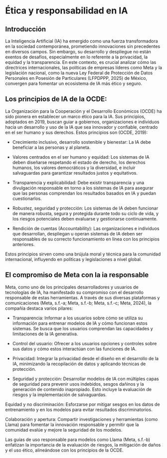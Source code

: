 # Ética y responsabilidad en IA

## Introducción

La Inteligencia Artificial (IA) ha emergido como una fuerza transformadora en la sociedad contemporánea, prometiendo innovaciones sin precedentes en diversos campos. Sin embargo, su desarrollo y despliegue no están exentos de desafíos, especialmente en lo referente a la privacidad, la equidad y la transparencia. En este contexto, es crucial analizar cómo las directrices internacionales, las políticas de empresas líderes como Meta y la legislación nacional, como la nueva Ley Federal de Protección de Datos Personales en Posesión de Particulares (LFPDPPP, 2025) de México, convergen para fomentar un ecosistema de IA más ético y seguro.

## Los principios de IA de la OCDE: 

La Organización para la Cooperación y el Desarrollo Económicos (OCDE) ha sido pionera en establecer un marco ético para la IA. Sus principios, adoptados en 2019, buscan guiar a gobiernos, organizaciones e individuos hacia un desarrollo y uso de la IA que sea innovador y confiable, centrado en el ser humano y sus derechos. Estos principios son (OCDE, 2019):

- Crecimiento inclusivo, desarrollo sostenible y bienestar: La IA debe beneficiar a las personas y al planeta.

- Valores centrados en el ser humano y equidad: Los sistemas de IA deben diseñarse respetando el estado de derecho, los derechos humanos, los valores democráticos y la diversidad, e incluir salvaguardas para garantizar resultados justos y equitativos.

- Transparencia y explicabilidad: Debe existir transparencia y una divulgación responsable en torno a los sistemas de IA para asegurar que las personas comprendan los resultados basados en IA y puedan cuestionarlos.

- Robustez, seguridad y protección: Los sistemas de IA deben funcionar de manera robusta, segura y protegida durante todo su ciclo de vida, y los riesgos potenciales deben evaluarse y gestionarse continuamente.

- Rendición de cuentas (Accountability): Las organizaciones e individuos que desarrollan, despliegan u operan sistemas de IA deben ser responsables de su correcto funcionamiento en línea con los principios anteriores.

Estos principios sirven como una brújula moral y técnica para la comunidad internacional, influyendo en políticas y legislaciones a nivel global.

## El compromiso de Meta con la ia responsable

Meta, como uno de los principales desarrolladores y usuarios de tecnologías de IA, ha manifestado su compromiso con el desarrollo responsable de estas herramientas. A través de sus diversas plataformas y comunicaciones (Meta, s.f.-a; Meta, s.f.-b; Meta, s.f.-c; Meta, 2024), la compañía destaca varios pilares:

- Transparencia: Informar a los usuarios sobre cómo se utiliza su información para entrenar modelos de IA y cómo funcionan estos sistemas. Se busca que los usuarios comprendan las capacidades y limitaciones de la IA generativa.

- Control del usuario: Ofrecer a los usuarios opciones y controles sobre sus datos y cómo estos interactúan con las funciones de IA.

- Privacidad: Integrar la privacidad desde el diseño en el desarrollo de la IA, minimizando la recopilación de datos y aplicando técnicas de protección.

- Seguridad y protección: Desarrollar modelos de IA con múltiples capas de seguridad para prevenir usos indebidos, sesgos dañinos y la generación de contenido inapropiado. Esto incluye la evaluación de riesgos y la implementación de salvaguardas.

Equidad y no discriminación: Esforzarse por mitigar sesgos en los datos de entrenamiento y en los modelos para evitar resultados discriminatorios.

Colaboración y apertura: Compartir investigaciones y herramientas (como Llama) para fomentar la innovación responsable y permitir que la comunidad evalúe y mejore la seguridad de los modelos.

Las guías de uso responsable para modelos como Llama (Meta, s.f.-b) enfatizan la importancia de la evaluación de riesgos, la mitigación de daños y el uso ético, alineándose con los principios de la OCDE.
